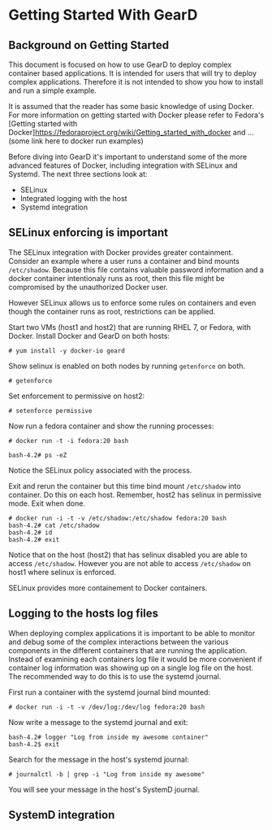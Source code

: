 # Getting Started With GearD

## Background on Getting Started

This document is focused on how to use GearD to deploy complex container based applications. It is 
intended for users that will try to deploy complex applications. Therefore it is not intended to 
show you how to install and run a simple example.  

It is assumed that the reader has some basic knowledge of using Docker. For more information on 
getting started with Docker please refer to Fedora's [Getting started with Docker]<https://fedoraproject.org/wiki/Getting_started_with_docker> and ... (some link here to docker run examples)

Before diving into GearD it's important to understand some of the more advanced features of Docker, 
including integration with SELinux and Systemd. The next three sections look at:

* SELinux
* Integrated logging with the host
* Systemd integration

## SELinux enforcing is important

The SELinux integration with Docker provides greater containment. Consider an example where a user 
runs a container and bind mounts `/etc/shadow`. Because this file contains valuable password
information and a docker container intentionaly runs as root, then this file might be compromised
by the unauthorized Docker user.

However SELinux allows us to enforce some rules on containers and even though the container runs as 
root, restrictions can be applied.

Start two VMs (host1 and host2) that are running RHEL 7, or Fedora, with Docker. Install Docker and 
GearD on both hosts:

    # yum install -y docker-io geard

Show selinux is enabled on both nodes by running `getenforce` on both.

    # getenforce

Set enforcement to permissive on host2:
 
    # setenforce permissive

Now run a fedora container and show the running processes:

    # docker run -t -i fedora:20 bash
    
    bash-4.2# ps -eZ

Notice the SELinux policy associated with the process.

Exit and rerun the container but this time bind mount `/etc/shadow` into container. Do this on each 
host. Remember, host2 has selinux in permissive mode. Exit when done.

    # docker run -i -t -v /etc/shadow:/etc/shadow fedora:20 bash
    bash-4.2# cat /etc/shadow
    bash-4.2# id
    bash-4.2# exit


Notice that on  the host (host2) that has selinux disabled you are able to access `/etc/shadow`. 
However you are not able to access `/etc/shadow` on host1 where selinux is enforced. 

SELinux provides more containement to Docker containers.

## Logging to the hosts log files

When deploying complex applications it is important to be able to monitor and debug some of the 
complex interactions between the various components in the different containers that are running the
application. Instead of examining each containers log file it would be more convenient if container
log information was showing up on a single log file on the host. The recommended way to do this is to
use the systemd journal.

First run a container with the systemd journal bind mounted:

    # docker run -i -t -v /dev/log:/dev/log fedora:20 bash

Now write a message to the systemd journal and exit:

    bash-4.2# logger "Log from inside my awesome container"
    bash-4.2$ exit

Search for the message in the host's systemd journal:

    # journalctl -b | grep -i "Log from inside my awesome"

You will see your message in the host's SystemD journal.

## SystemD integration

